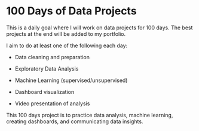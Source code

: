# 100 Days of Data Projects

This is a daily goal where I will work on data projects for 100 days. The best projects at the end will be added to my portfolio.

I aim to do at least one of the following each day:

- Data cleaning and preparation

- Exploratory Data Analysis

- Machine Learning (supervised/unsupervised)

- Dashboard visualization

- Video presentation of analysis

This 100 days project is to practice data analysis, machine learning, creating dashboards, and communicating data insights.
